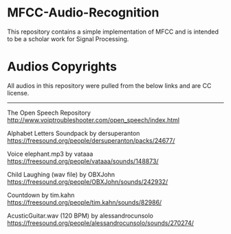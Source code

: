 # MFCC-Audio-Recognition

This repository contains a simple implementation of MFCC and is intended to be a scholar work for Signal Processing.



# Audios Copyrights

All audios in this repository were pulled from the below links and are CC license.

---

The Open Speech Repository
http://www.voiptroubleshooter.com/open_speech/index.html

Alphabet Letters Soundpack by dersuperanton
https://freesound.org/people/dersuperanton/packs/24677/

Voice elephant.mp3 by vataaa
https://freesound.org/people/vataaa/sounds/148873/

Child Laughing (wav file) by OBXJohn
https://freesound.org/people/OBXJohn/sounds/242932/

Countdown by tim.kahn
https://freesound.org/people/tim.kahn/sounds/82986/

AcusticGuitar.wav (120 BPM) by alessandrocunsolo
https://freesound.org/people/alessandrocunsolo/sounds/270274/